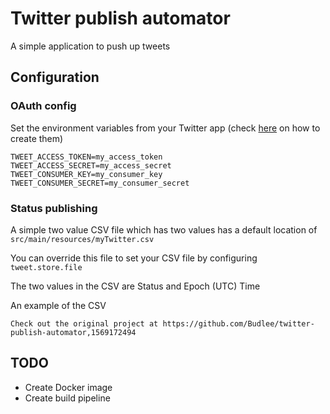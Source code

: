 # Twitter publish automator

A simple application to push up tweets

## Configuration

### OAuth config
Set the environment variables from your Twitter app (check [here](https://auth0.com/docs/connections/social/twitter) on how to create them)
```shell script
TWEET_ACCESS_TOKEN=my_access_token
TWEET_ACCESS_SECRET=my_access_secret
TWEET_CONSUMER_KEY=my_consumer_key
TWEET_CONSUMER_SECRET=my_consumer_secret
```

### Status publishing
A simple two value CSV file which has two values has a default location of `src/main/resources/myTwitter.csv`

You can override this file to set your CSV file by configuring `tweet.store.file`

The two values in the CSV are Status and Epoch (UTC) Time


An example of the CSV
```csv
Check out the original project at https://github.com/Budlee/twitter-publish-automator,1569172494
```

## TODO 
   * Create Docker image 
   * Create build pipeline
